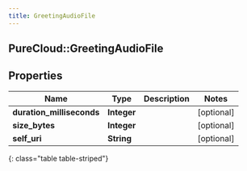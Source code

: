 ```yaml
---
title: GreetingAudioFile
---
```

## PureCloud::GreetingAudioFile

## Properties

|Name | Type | Description | Notes|
|------------ | ------------- | ------------- | -------------|
| **duration_milliseconds** | **Integer** |  | [optional] |
| **size_bytes** | **Integer** |  | [optional] |
| **self_uri** | **String** |  | [optional] |
{: class="table table-striped"}


